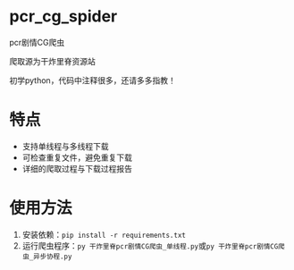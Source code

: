 # pcr_cg_spider

pcr剧情CG爬虫

爬取源为干炸里脊资源站

初学python，代码中注释很多，还请多多指教！

# 特点

- 支持单线程与多线程下载
- 可检查重复文件，避免重复下载
- 详细的爬取过程与下载过程报告

# 使用方法

1. 安装依赖：`pip install -r requirements.txt`
2. 运行爬虫程序：`py 干炸里脊pcr剧情CG爬虫_单线程.py`或`py 干炸里脊pcr剧情CG爬虫_异步协程.py`

